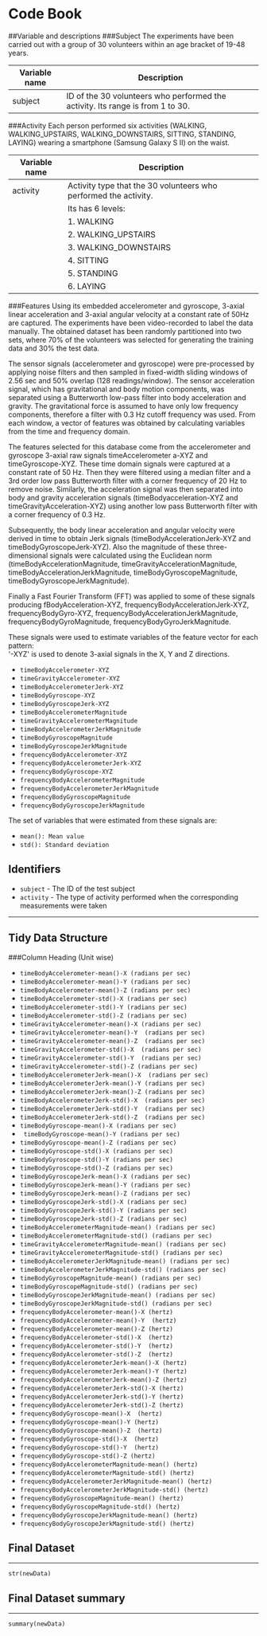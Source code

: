 # Code Book
##Variable and descriptions
###Subject
The experiments have been carried out with a group of 30 volunteers within an age bracket of 19-48 years. 

Variable name    | Description
-----------------|------------
subject          | ID of the 30 volunteers  who performed the activity. Its range is from 1 to 30.

###Activity
Each person performed six activities (WALKING, WALKING_UPSTAIRS, WALKING_DOWNSTAIRS, SITTING, STANDING, LAYING) wearing a smartphone (Samsung Galaxy S II) on the waist.

Variable name    | Description
-----------------|------------
activity         |  Activity type that the 30 volunteers  who performed the activity. 
                 |  Its has 6 levels:
                 |   1. WALKING
                 |   2. WALKING_UPSTAIRS
                 |   3. WALKING_DOWNSTAIRS
                 |   4. SITTING
                 |   5. STANDING
                 |   6. LAYING
###Features
Using its embedded accelerometer and gyroscope, 3-axial linear acceleration and 3-axial angular velocity at a constant rate of 50Hz are captured. The experiments have been video-recorded to label the data manually. The obtained dataset has been randomly partitioned into two sets, where 70% of the volunteers was selected for generating the training data and 30% the test data. 

The sensor signals (accelerometer and gyroscope) were pre-processed by applying noise filters and then sampled in fixed-width sliding windows of 2.56 sec and 50% overlap (128 readings/window). The sensor acceleration signal, which has gravitational and body motion components, was separated using a Butterworth low-pass filter into body acceleration and gravity. The gravitational force is assumed to have only low frequency components, therefore a filter with 0.3 Hz cutoff frequency was used. From each window, a vector of features was obtained by calculating variables from the time and frequency domain. 

The features selected for this database come from the accelerometer and gyroscope 3-axial raw signals 
timeAccelerometer a-XYZ and timeGyroscope-XYZ. These time domain signals were captured at a constant rate of 50 Hz. Then they were filtered using a median filter and a 3rd order low pass Butterworth filter with a corner frequency of 20 Hz to remove noise. Similarly, the acceleration signal was then separated into body and gravity acceleration signals (timeBodyacceleration-XYZ and timeGravityAcceleration-XYZ) using another low pass Butterworth filter with a corner frequency of 0.3 Hz. 

Subsequently, the body linear acceleration and angular velocity were derived in time to obtain Jerk signals (timeBodyAccelerationJerk-XYZ and timeBodyGyroscopeJerk-XYZ). Also the magnitude of these three-dimensional signals were calculated using the Euclidean norm (timeBodyAccelerationMagnitude, timeGravityAccelerationMagnitude, timeBodyAccelerationJerkMagnitude, timeBodyGyroscopeMagnitude, timeBodyGyroscopeJerkMagnitude). 

Finally a Fast Fourier Transform (FFT) was applied to some of these signals producing fBodyAcceleration-XYZ, frequencyBodyAccelerationJerk-XYZ, frequencyBodyGyro-XYZ, frequencyBodyAccelerationJerkMagnitude, frequencyBodyGyroMagnitude, frequencyBodyGyroJerkMagnitude. 

These signals were used to estimate variables of the feature vector for each pattern:  
'-XYZ' is used to denote 3-axial signals in the X, Y and Z directions.

* ` timeBodyAccelerometer-XYZ `
* ` timeGravityAccelerometer-XYZ `
* ` timeBodyAccelerometerJerk-XYZ `
* ` timeBodyGyroscope-XYZ `
* ` timeBodyGyroscopeJerk-XYZ `
* ` timeBodyAccelerometerMagnitude `
* ` timeGravityAccelerometerMagnitude `
* ` timeBodyAccelerometerJerkMagnitude `
* ` timeBodyGyroscopeMagnitude `
* ` timeBodyGyroscopeJerkMagnitude `
* ` frequencyBodyAccelerometer-XYZ `
* ` frequencyBodyAccelerometerJerk-XYZ `
* ` frequencyBodyGyroscope-XYZ `
* ` frequencyBodyAccelerometerMagnitude `
* ` frequencyBodyAccelerometerJerkMagnitude `
* ` frequencyBodyGyroscopeMagnitude `
* ` frequencyBodyGyroscopeJerkMagnitude `

The set of variables that were estimated from these signals are: 
* ` mean(): Mean value `
* ` std(): Standard deviation `

## Identifiers

* `subject` - The ID of the test subject
* `activity` - The type of activity performed when the corresponding measurements were taken

--------------------------------
## Tidy Data Structure
###Column Heading (Unit wise)
* ` timeBodyAccelerometer-mean()-X (radians per sec) `
* ` timeBodyAccelerometer-mean()-Y (radians per sec) `
* ` timeBodyAccelerometer-mean()-Z (radians per sec) `
* ` timeBodyAccelerometer-std()-X (radians per sec) `
* ` timeBodyAccelerometer-std()-Y (radians per sec) `
* ` timeBodyAccelerometer-std()-Z (radians per sec) `
* ` timeGravityAccelerometer-mean()-X (radians per sec) `
* ` timeGravityAccelerometer-mean()-Y  (radians per sec) `
* ` timeGravityAccelerometer-mean()-Z  (radians per sec) `
* ` timeGravityAccelerometer-std()-X  (radians per sec) `
* ` timeGravityAccelerometer-std()-Y  (radians per sec) `
* ` timeGravityAccelerometer-std()-Z (radians per sec) `
* ` timeBodyAccelerometerJerk-mean()-X  (radians per sec) `
* ` timeBodyAccelerometerJerk-mean()-Y (radians per sec) `
* ` timeBodyAccelerometerJerk-mean()-Z (radians per sec) `
* ` timeBodyAccelerometerJerk-std()-X  (radians per sec) `
* ` timeBodyAccelerometerJerk-std()-Y  (radians per sec) `
* ` timeBodyAccelerometerJerk-std()-Z  (radians per sec) `
* ` timeBodyGyroscope-mean()-X (radians per sec) `
* `  timeBodyGyroscope-mean()-Y (radians per sec) `
* ` timeBodyGyroscope-mean()-Z (radians per sec) `
* ` timeBodyGyroscope-std()-X (radians per sec) `
* ` timeBodyGyroscope-std()-Y (radians per sec) `
* ` timeBodyGyroscope-std()-Z (radians per sec) `
* ` timeBodyGyroscopeJerk-mean()-X (radians per sec) `
* ` timeBodyGyroscopeJerk-mean()-Y (radians per sec) `
* ` timeBodyGyroscopeJerk-mean()-Z (radians per sec) `
* ` timeBodyGyroscopeJerk-std()-X (radians per sec) `
* ` timeBodyGyroscopeJerk-std()-Y (radians per sec) `
* ` timeBodyGyroscopeJerk-std()-Z (radians per sec) `
* ` timeBodyAccelerometerMagnitude-mean() (radians per sec) `
* ` timeBodyAccelerometerMagnitude-std() (radians per sec) `
* ` timeGravityAccelerometerMagnitude-mean() (radians per sec) `
* ` timeGravityAccelerometerMagnitude-std() (radians per sec) `
* ` timeBodyAccelerometerJerkMagnitude-mean() (radians per sec) `
* ` timeBodyAccelerometerJerkMagnitude-std() (radians per sec) `
* ` timeBodyGyroscopeMagnitude-mean() (radians per sec) `
* ` timeBodyGyroscopeMagnitude-std() (radians per sec) `
* ` timeBodyGyroscopeJerkMagnitude-mean() (radians per sec) `
* ` timeBodyGyroscopeJerkMagnitude-std() (radians per sec) `
* ` frequencyBodyAccelerometer-mean()-X (hertz) `
* ` frequencyBodyAccelerometer-mean()-Y  (hertz) `
* ` frequencyBodyAccelerometer-mean()-Z (hertz) `
* ` frequencyBodyAccelerometer-std()-X  (hertz) `
* ` frequencyBodyAccelerometer-std()-Y  (hertz) `
* ` frequencyBodyAccelerometer-std()-Z  (hertz) `
* ` frequencyBodyAccelerometerJerk-mean()-X (hertz) `
* ` frequencyBodyAccelerometerJerk-mean()-Y (hertz) `
* ` frequencyBodyAccelerometerJerk-mean()-Z (hertz) `
* ` frequencyBodyAccelerometerJerk-std()-X (hertz) `
* ` frequencyBodyAccelerometerJerk-std()-Y (hertz) `
* ` frequencyBodyAccelerometerJerk-std()-Z (hertz) `
* ` frequencyBodyGyroscope-mean()-X  (hertz) `
* ` frequencyBodyGyroscope-mean()-Y (hertz) `
* ` frequencyBodyGyroscope-mean()-Z  (hertz) `
* ` frequencyBodyGyroscope-std()-X  (hertz) `
* ` frequencyBodyGyroscope-std()-Y  (hertz) `
* ` frequencyBodyGyroscope-std()-Z (hertz) `
* ` frequencyBodyAccelerometerMagnitude-mean() (hertz) `
* ` frequencyBodyAccelerometerMagnitude-std() (hertz) `
* ` frequencyBodyAccelerometerJerkMagnitude-mean() (hertz) `
* ` frequencyBodyAccelerometerJerkMagnitude-std() (hertz) `
* ` frequencyBodyGyroscopeMagnitude-mean() (hertz) `
* ` frequencyBodyGyroscopeMagnitude-std() (hertz) `
* ` frequencyBodyGyroscopeJerkMagnitude-mean() (hertz) `
* ` frequencyBodyGyroscopeJerkMagnitude-std() (hertz) `

## Final Dataset 
-----------------
```{r}
str(newData)
```

## Final Dataset summary
-----------------
```{r}
summary(newData)
